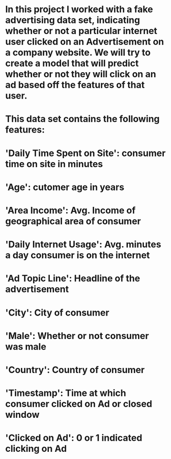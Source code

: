 # In this project I worked with a fake advertising data set, indicating whether or not a particular internet user clicked on an Advertisement on a company website.   We will try to create a model that will predict whether or not they will click on an ad based off the features of that user.
# This data set contains the following features:
# 'Daily Time Spent on Site': consumer time on site in minutes
# 'Age': cutomer age in years
# 'Area Income': Avg. Income of geographical area of consumer
# 'Daily Internet Usage': Avg. minutes a day consumer is on the internet
# 'Ad Topic Line': Headline of the advertisement
# 'City': City of consumer
# 'Male': Whether or not consumer was male
# 'Country': Country of consumer
# 'Timestamp': Time at which consumer clicked on Ad or closed window
# 'Clicked on Ad': 0 or 1 indicated clicking on Ad
